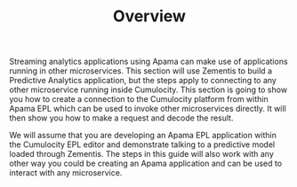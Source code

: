 ﻿---
weight: 10
title: Overview
layout: redirect
---

Streaming analytics applications using Apama can make use of applications running in other microservices. This section will use Zementis to build a Predictive Analytics application, but the steps apply to connecting to any other microservice running inside Cumulocity. This section is going to show you how to create a connection to the Cumulocity platform from within Apama EPL which can be used to invoke other microservices directly. It will then show you how to make a request and decode the result.

We will assume that you are developing an Apama EPL application within the Cumulocity EPL editor and demonstrate talking to a predictive model loaded through Zementis. The steps in this guide will also work with any other way you could be creating an Apama application and can be used to interact with any microservice.